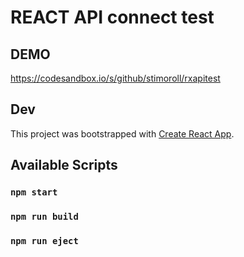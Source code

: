 # REACT API connect test
## DEMO
https://codesandbox.io/s/github/stimoroll/rxapitest

## Dev
This project was bootstrapped with [Create React App](https://github.com/facebook/create-react-app).

## Available Scripts
### `npm start`
### `npm run build`
### `npm run eject`
